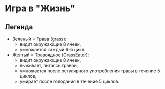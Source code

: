 # Игра в "Жизнь"
## Легенда
* Зеленый = Трава (grass): 
  * видит окружающие 8 ячеек, 
  * умножается каждый 6-й цикл.
* Желтый = Травоядное (GrassEater):
  * видит окружающие 8 ячеек, 
  * выживает, питаясь травой, 
  * умножается после регулярного употребления травы в течение 5 циклов,
  * умирает после голодания в течение 5 циклов.
